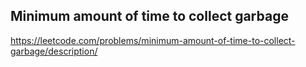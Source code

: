 ## Minimum amount of time to collect garbage
https://leetcode.com/problems/minimum-amount-of-time-to-collect-garbage/description/
